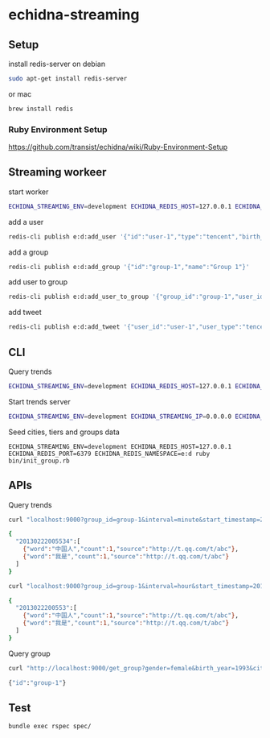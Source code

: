 # echidna-streaming

## Setup

install redis-server on debian

```bash
sudo apt-get install redis-server
```

or mac

```bash
brew install redis
```

### Ruby Environment Setup

<https://github.com/transist/echidna/wiki/Ruby-Environment-Setup>

## Streaming workeer

start worker

```bash
ECHIDNA_STREAMING_ENV=development ECHIDNA_REDIS_HOST=127.0.0.1 ECHIDNA_REDIS_PORT=6379 ECHIDNA_REDIS_NAMESPACE=e:d ruby bin/worker.rb
```

add a user

```bash
redis-cli publish e:d:add_user '{"id":"user-1","type":"tencent","birth_year":2000,"gender":"f","city":"shanghai"}'
```

add a group

```bash
redis-cli publish e:d:add_group '{"id":"group-1","name":"Group 1"}'
```

add user to group

```bash
redis-cli publish e:d:add_user_to_group '{"group_id":"group-1","user_id":"user-1","user_type":"tencent"}'
```

add tweet

```bash
redis-cli publish e:d:add_tweet '{"user_id":"user-1","user_type":"tencent","text":"我是中国人","id":"abc","url":"http://t.qq.com/t/abc","timestamp":"20130222005534"}'
```

## CLI

Query trends

```bash
ECHIDNA_STREAMING_ENV=development ECHIDNA_REDIS_HOST=127.0.0.1 ECHIDNA_REDIS_PORT=6379 ECHIDNA_REDIS_NAMESPACE=e:d ruby bin/trends_test.rb group-1 minute 20130222000000 20130222013000
```

Start trends server

```bash
ECHIDNA_STREAMING_ENV=development ECHIDNA_STREAMING_IP=0.0.0.0 ECHIDNA_STREAMING_PORT=9000 ECHIDNA_REDIS_HOST=127.0.0.1 ECHIDNA_REDIS_PORT=6379 ECHIDNA_REDIS_NAMESPACE=e:d ECHIDNA_STREAMING_DAEMON=true ruby trends.rb
```

Seed cities, tiers and groups data

```bach
ECHIDNA_STREAMING_ENV=development ECHIDNA_REDIS_HOST=127.0.0.1 ECHIDNA_REDIS_PORT=6379 ECHIDNA_REDIS_NAMESPACE=e:d ruby bin/init_group.rb
```

## APIs

Query trends

```bash
curl "localhost:9000?group_id=group-1&interval=minute&start_timestamp=20130222000000&end_timestamp=20130222013000"

{
  "20130222005534":[
    {"word":"中国人","count":1,"source":"http://t.qq.com/t/abc"},
    {"word":"我是","count":1,"source":"http://t.qq.com/t/abc"}
  ]
}

curl "localhost:9000?group_id=group-1&interval=hour&start_timestamp=20130222000000&end_timestamp=20130222010000"

{
  "2013022200553":[
    {"word":"中国人","count":1,"source":"http://t.qq.com/t/abc"},
    {"word":"我是","count":1,"source":"http://t.qq.com/t/abc"}
  ]
}
```

Query group

```bash
curl "http://localhost:9000/get_group?gender=female&birth_year=1993&city=%E4%B8%8A%E6%B5%B7"

{"id":"group-1"}
```

## Test

```bash
bundle exec rspec spec/
```
